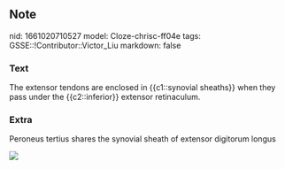 ## Note
nid: 1661020710527
model: Cloze-chrisc-ff04e
tags: GSSE::!Contributor::Victor_Liu
markdown: false

### Text
The extensor tendons are enclosed in {{c1::synovial sheaths}} when they pass under the {{c2::inferior}} extensor retinaculum.

### Extra
Peroneus tertius shares the synovial sheath of extensor digitorum
longus
<div><img src=
"paste-8aafe9b71e564397a3025d785c5f5300c692504a.jpg"></div>
